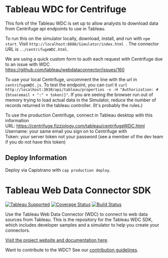 # Tableau WDC for Centrifuge

This fork of the Tableau WDC is set up to allow analysts to download data from Centrifuge api endpoints to use in Tableau.  

To run this on the simulator locally, download, install, and run with `npm start`. Visit `http://localhost:8888/Simulator/index.html
`. The connector URL is `../centrifugeWDC.html`.  

We are using a quick custom form to auth each request with Centrifuge due to an issue with WDC https://github.com/tableau/webdataconnector/issues/160  

To use your local Centrifuge, uncomment the line with the url in `centrifugeWDC.js`. To test the endpoint, you can curl it `curl http://localhost:3030/api/tableau/properties -v -H "Authorization: #{btoa(email + ":" + token)}"`. If you are seeing the browser run out of memory trying to load actual data in the Simulator, reduce the number of records returned in the tableau controller. (It's probably the rules.)  

To use the production Centrifuge, connect in Tableau desktop with this information  
URL: https://centrifuge.fizziology.com/tableau/centrifugeWDC.html  
Username: your same email you sign on to Centrifuge with  
Token: your server token not your password (see a member of the dev team if you do not have this token)  

## Deploy Information

Deploy via Capistrano with `cap production deploy`.

# Tableau Web Data Connector SDK
[![Tableau Supported](https://img.shields.io/badge/Support%20Level-Tableau%20Supported-53bd92.svg)](https://www.tableau.com/support-levels-it-and-developer-tools) [![Coverage Status](https://coveralls.io/repos/github/tableau/webdataconnector/badge.svg?branch=master)](https://coveralls.io/github/tableau/webdataconnector?branch=master) [![Build Status](https://travis-ci.org/tableau/webdataconnector.svg?branch=master)](https://travis-ci.org/tableau/webdataconnector)

Use the Tableau Web Data Connector (WDC) to connect to web data sources from Tableau. This is the repository for the Tableau WDC SDK, which includes developer samples and a simulator to help you create your connectors.

[Visit the project website and documentation here](https://tableau.github.io/webdataconnector/).

Want to contribute to the WDC? See our [contribution guidelines](http://tableau.github.io/).
